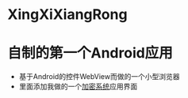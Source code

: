 # XingXiXiangRong
# 自制的第一个Android应用
* 基于Android的控件WebView而做的一个小型浏览器
* 里面添加我做的一个[加密系统](https://github.com/ZhangHeng0805/PassWordSystem)应用界面
